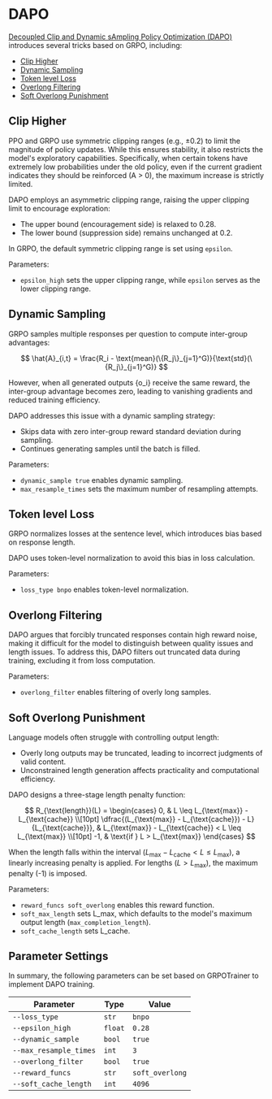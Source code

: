 # DAPO

[Decoupled Clip and Dynamic sAmpling Policy Optimization (DAPO)](https://arxiv.org/abs/2503.14476) introduces several tricks based on GRPO, including:
- [Clip Higher](#clip-higher)
- [Dynamic Sampling](#dynamic-sampling)
- [Token level Loss](#token-level-loss)
- [Overlong Filtering](#overlong-filtering)
- [Soft Overlong Punishment](#soft-overlong-punishment)

## Clip Higher
PPO and GRPO use symmetric clipping ranges (e.g., ±0.2) to limit the magnitude of policy updates. While this ensures stability, it also restricts the model's exploratory capabilities. Specifically, when certain tokens have extremely low probabilities under the old policy, even if the current gradient indicates they should be reinforced (A > 0), the maximum increase is strictly limited.

DAPO employs an asymmetric clipping range, raising the upper clipping limit to encourage exploration:
- The upper bound (encouragement side) is relaxed to 0.28.
- The lower bound (suppression side) remains unchanged at 0.2.

In GRPO, the default symmetric clipping range is set using `epsilon`.

Parameters:
- `epsilon_high` sets the upper clipping range, while `epsilon` serves as the lower clipping range.

## Dynamic Sampling
GRPO samples multiple responses per question to compute inter-group advantages:

$$
\hat{A}_{i,t} = \frac{R_i - \text{mean}(\{R_j\}_{j=1}^G)}{\text{std}(\{R_j\}_{j=1}^G)}
$$

However, when all generated outputs {o_i} receive the same reward, the inter-group advantage becomes zero, leading to vanishing gradients and reduced training efficiency.

DAPO addresses this issue with a dynamic sampling strategy:
- Skips data with zero inter-group reward standard deviation during sampling.
- Continues generating samples until the batch is filled.

Parameters:
- `dynamic_sample true` enables dynamic sampling.
- `max_resample_times` sets the maximum number of resampling attempts.

## Token level Loss
GRPO normalizes losses at the sentence level, which introduces bias based on response length.

DAPO uses token-level normalization to avoid this bias in loss calculation.

Parameters:
- `loss_type bnpo` enables token-level normalization.

## Overlong Filtering
DAPO argues that forcibly truncated responses contain high reward noise, making it difficult for the model to distinguish between quality issues and length issues. To address this, DAPO filters out truncated data during training, excluding it from loss computation.

Parameters:
- `overlong_filter` enables filtering of overly long samples.

## Soft Overlong Punishment
Language models often struggle with controlling output length:
- Overly long outputs may be truncated, leading to incorrect judgments of valid content.
- Unconstrained length generation affects practicality and computational efficiency.

DAPO designs a three-stage length penalty function:

$$
R_{\text{length}}(L) =
\begin{cases}
0, & L \leq L_{\text{max}} - L_{\text{cache}} \\[10pt]
\dfrac{(L_{\text{max}} - L_{\text{cache}}) - L}{L_{\text{cache}}}, & L_{\text{max}} - L_{\text{cache}} < L \leq L_{\text{max}} \\[10pt]
-1, & \text{if } L > L_{\text{max}}
\end{cases}
$$

When the length falls within the interval $(L_{\text{max}} - L_{\text{cache}} < L \leq L_{\text{max}})$, a linearly increasing penalty is applied. For lengths $(L > L_{\text{max}})$, the maximum penalty (-1) is imposed.

Parameters:
- `reward_funcs soft_overlong` enables this reward function.
- `soft_max_length` sets L_max, which defaults to the model's maximum output length (`max_completion_length`).
- `soft_cache_length` sets L_cache.

## Parameter Settings
In summary, the following parameters can be set based on GRPOTrainer to implement DAPO training.

| Parameter             | Type      | Value       |
|-----------------------|-----------|-------------|
| `--loss_type`         | `str`     | `bnpo`      |
| `--epsilon_high`      | `float`   | `0.28`      |
| `--dynamic_sample`    | `bool`    | `true`      |
| `--max_resample_times`| `int`     | `3`         |
| `--overlong_filter`   | `bool`    | `true`      |
| `--reward_funcs`      | `str`     | `soft_overlong`|
| `--soft_cache_length` | `int`     | `4096`      |
